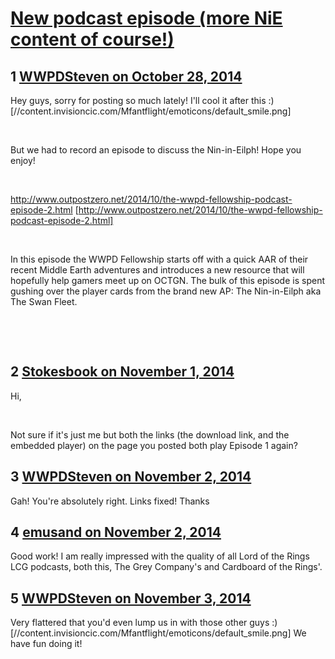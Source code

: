 # [New podcast episode (more NiE content of course!)](https://community.fantasyflightgames.com/topic/125924-new-podcast-episode-more-nie-content-of-course/)

## 1 [WWPDSteven on October 28, 2014](https://community.fantasyflightgames.com/topic/125924-new-podcast-episode-more-nie-content-of-course/?do=findComment&comment=1314710)

Hey guys, sorry for posting so much lately! I'll cool it after this :) [//content.invisioncic.com/Mfantflight/emoticons/default_smile.png]

 

But we had to record an episode to discuss the Nin-in-Eilph! Hope you enjoy!

 

http://www.outpostzero.net/2014/10/the-wwpd-fellowship-podcast-episode-2.html [http://www.outpostzero.net/2014/10/the-wwpd-fellowship-podcast-episode-2.html]

 

In this episode the WWPD Fellowship starts off with a quick AAR of their recent Middle Earth adventures and introduces a new resource that will hopefully help gamers meet up on OCTGN. The bulk of this episode is spent gushing over the player cards from the brand new AP: The Nin-in-Eilph aka The Swan Fleet.

 

 

## 2 [Stokesbook on November 1, 2014](https://community.fantasyflightgames.com/topic/125924-new-podcast-episode-more-nie-content-of-course/?do=findComment&comment=1318532)

Hi, 

 

Not sure if it's just me but both the links (the download link, and the embedded player) on the page you posted both play Episode 1 again?

## 3 [WWPDSteven on November 2, 2014](https://community.fantasyflightgames.com/topic/125924-new-podcast-episode-more-nie-content-of-course/?do=findComment&comment=1319559)

Gah! You're absolutely right. Links fixed! Thanks

## 4 [emusand on November 2, 2014](https://community.fantasyflightgames.com/topic/125924-new-podcast-episode-more-nie-content-of-course/?do=findComment&comment=1319850)

Good work! I am really impressed with the quality of all Lord of the Rings LCG podcasts, both this, The Grey Company's and Cardboard of the Rings'. 

## 5 [WWPDSteven on November 3, 2014](https://community.fantasyflightgames.com/topic/125924-new-podcast-episode-more-nie-content-of-course/?do=findComment&comment=1320509)

Very flattered that you'd even lump us in with those other guys :) [//content.invisioncic.com/Mfantflight/emoticons/default_smile.png] We have fun doing it! 

